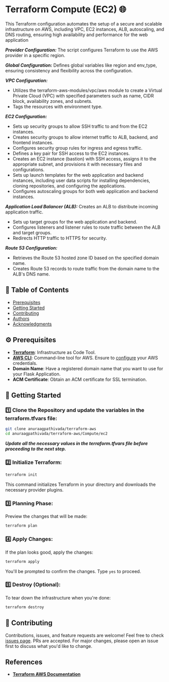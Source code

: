# Terraform Compute (EC2) 🌐

This Terraform configuration automates the setup of a secure and scalable infrastructure on AWS, including VPC, EC2 instances, ALB, autoscaling, and DNS routing, ensuring high availability and performance for the web application

***Provider Configuration:*** The script configures Terraform to use the AWS provider in a specific region.

***Global Configuration:*** Defines global variables like region and env_type, ensuring consistency and flexibility across the configuration.

***VPC Configuration:*** 
* Utilizes the terraform-aws-modules/vpc/aws module to create a Virtual Private Cloud (VPC) with specified parameters such as name, CIDR block, availability zones, and subnets.
* Tags the resources with environment type.

***EC2 Configuration:***
* Sets up security groups to allow SSH traffic to and from the EC2 instances.
* Creates security groups to allow internet traffic to ALB, backend, and frontend instances.
* Configures security group rules for ingress and egress traffic.
* Defines a key pair for SSH access to the EC2 instances.
* Creates an EC2 instance (bastion) with SSH access, assigns it to the appropriate subnet, and provisions it with necessary files and configurations.
* Sets up launch templates for the web application and backend instances, including user data scripts for installing dependencies, cloning repositories, and configuring the applications.
* Configures autoscaling groups for both web application and backend instances.

***Application Load Balancer (ALB):*** Creates an ALB to distribute incoming application traffic.
* Sets up target groups for the web application and backend.
* Configures listeners and listener rules to route traffic between the ALB and target groups.
* Redirects HTTP traffic to HTTPS for security.

***Route 53 Configuration:***
* Retrieves the Route 53 hosted zone ID based on the specified domain name.
* Creates Route 53 records to route traffic from the domain name to the ALB's DNS name.

## 📝 Table of Contents

- [Prerequisites](#prerequisites)
- [Getting Started](#getting-started)
- [Contributing](#contributing)
- [Authors](#authors)
- [Acknowledgments](#acknowledgments)

## ⚙️ Prerequisites

- **[Terraform](https://learn.hashicorp.com/tutorials/terraform/install-cli)**: Infrastructure as Code Tool.
- **[AWS CLI](https://aws.amazon.com/cli/)**: Command-line tool for AWS. Ensure to [configure](https://docs.aws.amazon.com/cli/latest/userguide/cli-chap-configure.html) your AWS credentials.
- **Domain Name**: Have a registered domain name that you want to use for your Flask Application.
- **ACM Certificate**: Obtain an ACM certificate for SSL termination.

## 🚀 Getting Started

### 1️⃣ Clone the Repository and update the variables in the terraform.tfvars file:

```bash
git clone anuraagpathivada/terraform-aws
cd anuraagpathivada/terraform-aws/Compute/ec2
```

***Update all the necessary values in the terraform.tfvars file before proceeding to the next step.***

### 2️⃣ Initialize Terraform:

```bash
terraform init
```

This command initializes Terraform in your directory and downloads the necessary provider plugins.

### 3️⃣ Planning Phase:

Preview the changes that will be made:

```bash
terraform plan
```

### 4️⃣ Apply Changes:

If the plan looks good, apply the changes:

```bash
terraform apply
```

You'll be prompted to confirm the changes. Type `yes` to proceed.

### 5️⃣ Destroy (Optional):

To tear down the infrastructure when you're done:

```bash
terraform destroy
```

## 🤝 Contributing

Contributions, issues, and feature requests are welcome! Feel free to check [issues page](#). PRs are accepted. For major changes, please open an issue first to discuss what you'd like to change.

## References 

- **[Terraform AWS Documentation](https://registry.terraform.io/providers/hashicorp/aws/latest/docs)**

